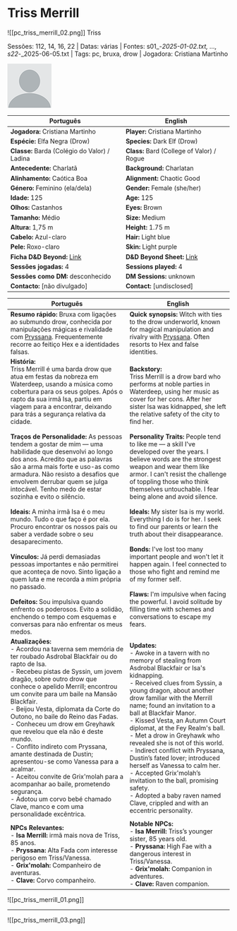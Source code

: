# Triss Merrill
![[pc_triss_merrill_02.png]]
 Triss

Sessões: 112, 14, 16, 22 | Datas: várias | Fontes: s01_-_2025-01-02.txt, ..., s22_-_2025-06-05.txt | Tags: pc, bruxa, drow | Jogadora: Cristiana Martinho

![Triss](docs/dm/-/pc/blank.png)

| Português | English |
|-----------|---------|
| **Jogadora:** Cristiana Martinho | **Player:** Cristiana Martinho |
| **Espécie:** Elfa Negra (Drow) | **Species:** Dark Elf (Drow) |
| **Classe:** Barda (Colégio do Valor) / Ladina | **Class:** Bard (College of Valor) / Rogue |
| **Antecedente:** Charlatã | **Background:** Charlatan |
| **Alinhamento:** Caótica Boa | **Alignment:** Chaotic Good |
| **Género:** Feminino (ela/dela) | **Gender:** Female (she/her) |
| **Idade:** 125 | **Age:** 125 |
| **Olhos:** Castanhos | **Eyes:** Brown |
| **Tamanho:** Médio | **Size:** Medium |
| **Altura:** 1,75 m | **Height:** 1.75 m |
| **Cabelo:** Azul-claro | **Hair:** Light blue |
| **Pele:** Roxo-claro | **Skin:** Light purple |
| **Ficha D&D Beyond:** [Link](https://www.dndbeyond.com/characters/140067013) | **D&D Beyond Sheet:** [Link](https://www.dndbeyond.com/characters/140067013) |
| **Sessões jogadas:** 4 | **Sessions played:** 4 |
| **Sessões como DM:** desconhecido | **DM Sessions:** unknown |
| **Contacto:** [não divulgado] | **Contact:** [undisclosed] |

| Português | English |
|-----------|---------|
| **Resumo rápido:** Bruxa com ligações ao submundo drow, conhecida por manipulações mágicas e rivalidade com [Pryssana](pryssana.md). Frequentemente recorre ao feitiço Hex e a identidades falsas. | **Quick synopsis:** Witch with ties to the drow underworld, known for magical manipulation and rivalry with [Pryssana](pryssana.md). Often resorts to Hex and false identities. |
| **História:**<br>Triss Merrill é uma barda drow que atua em festas da nobreza em Waterdeep, usando a música como cobertura para os seus golpes. Após o rapto da sua irmã Isa, partiu em viagem para a encontrar, deixando para trás a segurança relativa da cidade.<br><br>**Traços de Personalidade:** As pessoas tendem a gostar de mim — uma habilidade que desenvolvi ao longo dos anos. Acredito que as palavras são a arma mais forte e uso-as como armadura. Não resisto a desafios que envolvem derrubar quem se julga intocável. Tenho medo de estar sozinha e evito o silêncio.<br><br>**Ideais:** A minha irmã Isa é o meu mundo. Tudo o que faço é por ela. Procuro encontrar os nossos pais ou saber a verdade sobre o seu desaparecimento.<br><br>**Vínculos:** Já perdi demasiadas pessoas importantes e não permitirei que aconteça de novo. Sinto ligação a quem luta e me recorda a mim própria no passado.<br><br>**Defeitos:** Sou impulsiva quando enfrento os poderosos. Evito a solidão, enchendo o tempo com esquemas e conversas para não enfrentar os meus medos. | **Backstory:**<br>Triss Merrill is a drow bard who performs at noble parties in Waterdeep, using her music as cover for her cons. After her sister Isa was kidnapped, she left the relative safety of the city to find her.<br><br>**Personality Traits:** People tend to like me — a skill I've developed over the years. I believe words are the strongest weapon and wear them like armor. I can't resist the challenge of toppling those who think themselves untouchable. I fear being alone and avoid silence.<br><br>**Ideals:** My sister Isa is my world. Everything I do is for her. I seek to find our parents or learn the truth about their disappearance.<br><br>**Bonds:** I've lost too many important people and won't let it happen again. I feel connected to those who fight and remind me of my former self.<br><br>**Flaws:** I'm impulsive when facing the powerful. I avoid solitude by filling time with schemes and conversations to escape my fears. |
| **Atualizações:**<br>- Acordou na taverna sem memória de ter roubado Asdrobal Blackfair ou do rapto de Isa.<br>- Recebeu pistas de Syssin, um jovem dragão, sobre outro drow que conhece o apelido Merrill; encontrou um convite para um baile na Mansão Blackfair.<br>- Beijou Vesta, diplomata da Corte do Outono, no baile do Reino das Fadas.<br>- Conheceu um drow em Greyhawk que revelou que ela não é deste mundo.<br>- Conflito indireto com Pryssana, amante destinada de Dustin; apresentou-se como Vanessa para a acalmar.<br>- Aceitou convite de Grix'molah para a acompanhar ao baile, prometendo segurança.<br>- Adotou um corvo bebé chamado Clave, manco e com uma personalidade excêntrica. | **Updates:**<br>- Awoke in a tavern with no memory of stealing from Asdrobal Blackfair or Isa's kidnapping.<br>- Received clues from Syssin, a young dragon, about another drow familiar with the Merrill name; found an invitation to a ball at Blackfair Manor.<br>- Kissed Vesta, an Autumn Court diplomat, at the Fey Realm's ball.<br>- Met a drow in Greyhawk who revealed she is not of this world.<br>- Indirect conflict with Pryssana, Dustin’s fated lover; introduced herself as Vanessa to calm her.<br>- Accepted Grix'molah’s invitation to the ball, promising safety.<br>- Adopted a baby raven named Clave, crippled and with an eccentric personality. |
| **NPCs Relevantes:**<br>- **Isa Merrill:** irmã mais nova de Triss, 85 anos.<br>- **Pryssana:** Alta Fada com interesse perigoso em Triss/Vanessa.<br>- **Grix'molah:** Companheiro de aventuras.<br>- **Clave:** Corvo companheiro. | **Notable NPCs:**<br>- **Isa Merrill:** Triss’s younger sister, 85 years old.<br>- **Pryssana:** High Fae with a dangerous interest in Triss/Vanessa.<br>- **Grix'molah:** Companion in adventures.<br>- **Clave:** Raven companion. |


![[pc_triss_merrill_01.png]]

---
![[pc_triss_merrill_03.png]]


















